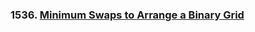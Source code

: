 ### 1536. [Minimum Swaps to Arrange a Binary Grid](https://leetcode.com/problems/minimum-swaps-to-arrange-a-binary-grid)